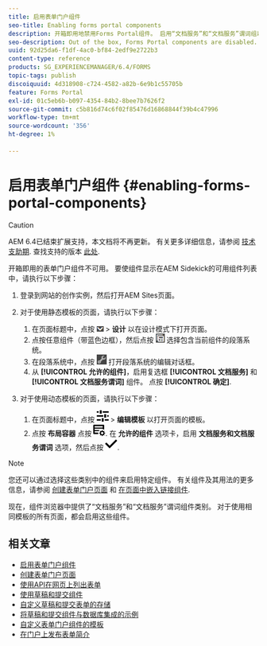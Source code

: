```yaml
---
title: 启用表单门户组件
seo-title: Enabling forms portal components
description: 开箱即用地禁用Forms Portal组件。 启用“文档服务”和“文档服务”谓词组以启用Forms Portal组件。
seo-description: Out of the box, Forms Portal components are disabled. Enable Document Services and Document Services Predicates groups to enable Forms Portal components.
uuid: 92d25da6-f1df-4ac0-bf84-2edf9e2722b3
content-type: reference
products: SG_EXPERIENCEMANAGER/6.4/FORMS
topic-tags: publish
discoiquuid: 4d318908-c724-4582-a82b-6e9b1c55705b
feature: Forms Portal
exl-id: 01c5eb6b-b097-4354-84b2-8bee7b7626f2
source-git-commit: c5b816d74c6f02f85476d16868844f39b4c47996
workflow-type: tm+mt
source-wordcount: '356'
ht-degree: 1%

---
```


# 启用表单门户组件 {#enabling-forms-portal-components}

>[!CAUTION]
>
>AEM 6.4已结束扩展支持，本文档将不再更新。 有关更多详细信息，请参阅 [技术支助期](https://helpx.adobe.com/cn/support/programs/eol-matrix.html). 查找支持的版本 [此处](https://experienceleague.adobe.com/docs/).

开箱即用的表单门户组件不可用。 要使组件显示在AEM Sidekick的可用组件列表中，请执行以下步骤：

1. 登录到网站的创作实例，然后打开AEM Sites页面。

1. 对于使用静态模板的页面，请执行以下步骤：

   1. 在页面标题中，点按 ![画布下拉列表](assets/canvas-drop-down.png) > **设计** 以在设计模式下打开页面。
   1. 点按任意组件（带蓝色边框），然后点按 ![字段级别](assets/field-level.png) 选择包含当前组件的段落系统。
   1. 在段落系统中，点按 ![settings_icon](assets/settings_icon.png) 打开段落系统的编辑对话框。
   1. 从 **[!UICONTROL 允许的组件]**，启用复选框 **[!UICONTROL 文档服务]** 和 **[!UICONTROL 文档服务谓词]** 组件。 点按 **[!UICONTROL 确定]**.

1. 对于使用动态模板的页面，请执行以下步骤：

   1. 在页面标题中，点按 ![属性](assets/properties.png) > **编辑模板** 以打开页面的模板。
   1. 点按 **布局容器** 点按 ![信息源管理](assets/FeedManagement.png). 在 **允许的组件** 选项卡，启用 **文档服务和文档服务谓词** 选项，然后点按 ![aem_6_3_forms_save](assets/aem_6_3_forms_save.png).

>[!NOTE]
>
>您还可以通过选择这些类别中的组件来启用特定组件。 有关组件及其用法的更多信息，请参阅 [创建表单门户页面](/help/forms/using/creating-form-portal-page.md) 和 [在页面中嵌入链接组件](/help/forms/using/embedding-link-component-page.md).

现在，组件浏览器中提供了“文档服务”和“文档服务”谓词组件类别。 对于使用相同模板的所有页面，都会启用这些组件。

## 相关文章

* [启用表单门户组件](/help/forms/using/enabling-forms-portal-components.md)
* [创建表单门户页面](/help/forms/using/creating-form-portal-page.md)
* [使用API在网页上列出表单](/help/forms/using/listing-forms-webpage-using-apis.md)
* [使用草稿和提交组件](/help/forms/using/draft-submission-component.md)
* [自定义草稿和提交表单的存储](/help/forms/using/draft-submission-component.md)
* [将草稿和提交组件与数据库集成的示例](/help/forms/using/integrate-draft-submission-database.md)
* [自定义表单门户组件的模板](/help/forms/using/customizing-templates-forms-portal-components.md)
* [在门户上发布表单简介](/help/forms/using/introduction-publishing-forms.md)
